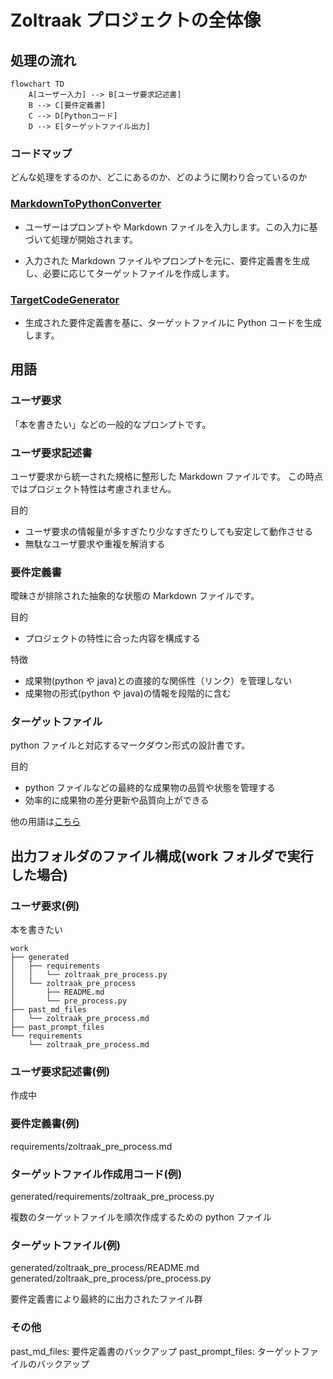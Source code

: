 # Zoltraak プロジェクトの全体像

## 処理の流れ

```mermaid
flowchart TD
    A[ユーザー入力] --> B[ユーザ要求記述書]
    B --> C[要件定義書]
    C --> D[Pythonコード]
    D --> E[ターゲットファイル出力]
```

### コードマップ

どんな処理をするのか、どこにあるのか、どのように関わり合っているのか

### [MarkdownToPythonConverter](docs/designs/MarkdownToPythonConverter.md)

- ユーザーはプロンプトや Markdown ファイルを入力します。この入力に基づいて処理が開始されます。

- 入力された Markdown ファイルやプロンプトを元に、要件定義書を生成し、必要に応じてターゲットファイルを作成します。

### [TargetCodeGenerator](docs/designs/TargetCodeGenerator.md)

- 生成された要件定義書を基に、ターゲットファイルに Python コードを生成します。

## 用語

### ユーザ要求

「本を書きたい」などの一般的なプロンプトです。

### ユーザ要求記述書

ユーザ要求から統一された規格に整形した Markdown ファイルです。
この時点ではプロジェクト特性は考慮されません。

目的

- ユーザ要求の情報量が多すぎたり少なすぎたりしても安定して動作させる
- 無駄なユーザ要求や重複を解消する

### 要件定義書

曖昧さが排除された抽象的な状態の Markdown ファイルです。

目的

- プロジェクトの特性に合った内容を構成する

特徴

- 成果物(python や java)との直接的な関係性（リンク）を管理しない
- 成果物の形式(python や java)の情報を段階的に含む

### ターゲットファイル

python ファイルと対応するマークダウン形式の設計書です。

目的

- python ファイルなどの最終的な成果物の品質や状態を管理する
- 効率的に成果物の差分更新や品質向上ができる

他の用語は[こちら](docs/configuration.md)

## 出力フォルダのファイル構成(work フォルダで実行した場合)

### ユーザ要求(例)

本を書きたい

```
work
├── generated
│   ├── requirements
│   │   └── zoltraak_pre_process.py
│   └── zoltraak_pre_process
│       ├── README.md
│       └── pre_process.py
├── past_md_files
│   └── zoltraak_pre_process.md
├── past_prompt_files
└── requirements
    └── zoltraak_pre_process.md
```

### ユーザ要求記述書(例)

作成中

### 要件定義書(例)

requirements/zoltraak_pre_process.md

### ターゲットファイル作成用コード(例)

generated/requirements/zoltraak_pre_process.py

複数のターゲットファイルを順次作成するための python ファイル

### ターゲットファイル(例)

generated/zoltraak_pre_process/README.md
generated/zoltraak_pre_process/pre_process.py

要件定義書により最終的に出力されたファイル群

### その他

past_md_files: 要件定義書のバックアップ
past_prompt_files: ターゲットファイルのバックアップ
